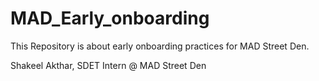 ﻿# MAD_Early_onboarding

This Repository is about early onboarding practices for MAD Street Den.

Shakeel Akthar, SDET Intern @ MAD Street Den
